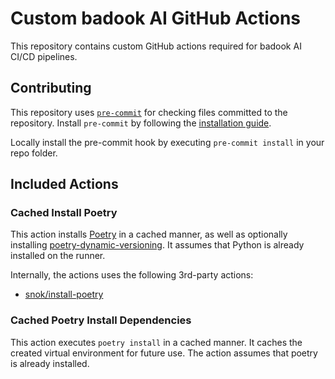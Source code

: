 # Custom badook AI GitHub Actions
This repository contains custom GitHub actions required for badook AI CI/CD pipelines.

## Contributing
This repository uses [`pre-commit`](https://pre-commit.com/) for checking files committed to the repository. Install `pre-commit` by following the [installation guide](https://pre-commit.com/#install).

Locally install the pre-commit hook by executing `pre-commit install` in your repo folder.

## Included Actions

### Cached Install Poetry
This action installs [Poetry](https://python-poetry.org/) in a cached manner, as well as optionally installing [poetry-dynamic-versioning](https://github.com/mtkennerly/poetry-dynamic-versioning). It assumes that Python is already installed on the runner.

Internally, the actions uses the following 3rd-party actions:
* [snok/install-poetry](https://github.com/snok/install-poetry)

### Cached Poetry Install Dependencies
This action executes `poetry install` in a cached manner. It caches the created virtual environment for future use. The action assumes that poetry is already installed.
